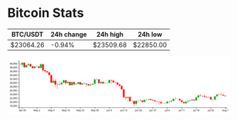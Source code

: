 # Bitcoin Stats

BTC/USDT|24h change|24h high|24h low|
|---|---|---|---|
|$23064.26|-0.94%|$23509.68|$22850.00|

<img src="./chart.svg">

